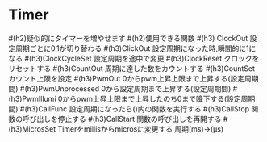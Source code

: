 # Timer
#(h2)疑似的にタイマーを増やせます
#(h2)使用できる関数
#(h3) ClockOut        設定周期ごとに0,1が切り替わる
#(h3)ClickOut        設定周期になった時,瞬間的に1になる
#(h3)ClockCycleSet   設定周期を途中で変更
#(h3)ClockReset      クロックをリセットする
#(h3)CountOut        周期に達した数をカウントする
#(h3)CountSet        カウント上限を設定
#(h3)PwmOut          0からpwm上昇上限まで上昇する(設定周期間)
#(h3)PwmUnprocessed  0から設定周期まで上昇する(設定周期間)
#(h3)PwmIllumi       0からpwm上昇上限まで上昇したのち0まで降下する(設定周期間)
#(h3)CallFunc        設定周期になったら()内の関数を実行する
#(h3)CallStop        関数の呼び出しを停止する
#(h3)CallStart       関数の呼び出しを再開する
#(h3)MicrosSet       Timerをmillisからmicrosに変更する 周期(ms)→(μs)
